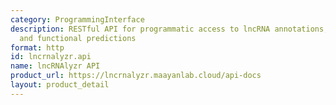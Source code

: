 ```yaml
---
category: ProgrammingInterface
description: RESTful API for programmatic access to lncRNA annotations, interactions,
  and functional predictions
format: http
id: lncrnalyzr.api
name: lncRNAlyzr API
product_url: https://lncrnalyzr.maayanlab.cloud/api-docs
layout: product_detail
---
```

